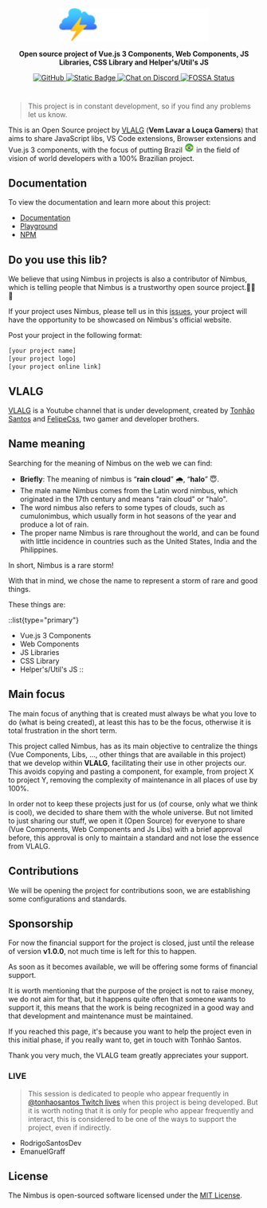 <div align="center" markdown="1" style="text-align:center; margin-bottom: 40px">
    <img src="https://raw.githubusercontent.com/VemLavarALoucaGamers/vlalg-nimbus/main/editable/nimbus_logo_name.png" alt="Vue Styleguidist" width="300">

**Open source project of Vue.js 3 Components, Web Components, JS Libraries, CSS Library and Helper's/Util's JS**

<a href="LICENSE">
	<img alt="GitHub" src="https://img.shields.io/github/license/VemLavarALoucaGamers/vlalg-nimbus">
</a>
<a href="https://classic.yarnpkg.com/lang/en/docs/workspaces/">
  <img alt="Static Badge" src="https://img.shields.io/badge/maintained%20with-yarn%20workspaces-cc00ff">
</a>
<a href="https://discord.com/channels/730480649139388469/1141561204251295775">
  <img src="https://img.shields.io/discord/730480649139388469.svg?logo=discord" alt="Chat on Discord">
</a>
<a href="https://app.fossa.com/projects/git%2Bgithub.com%2FVemLavarALoucaGamers%2Fvlalg-nimbus?ref=badge_shield">
  <img src="https://app.fossa.com/api/projects/git%2Bgithub.com%2FVemLavarALoucaGamers%2Fvlalg-nimbus.svg?type=shield" alt="FOSSA Status">
</a>
</div>

> This project is in constant development, so if you find any problems let us know.

This is an Open Source project by <a href="https://vemlavaralouca.com.br/" target="_blank">VLALG</a> (**Vem Lavar a Louça Gamers**) that aims to share JavaScript libs, VS Code extensions, Browser extensions and Vue.js 3 components, with the focus of putting Brazil <img src="./brazil-icon.png" alt="Brazil flag" style="width:20px;"/> in the field of vision of world developers with a 100% Brazilian project.

## Documentation
To view the documentation and learn more about this project:

- [Documentation](https://nimbus-vlalg.vercel.app/)
- [Playground](https://nimbus-vlalg.vercel.app/playground)
- [NPM](https://www.npmjs.com/org/vlalg-nimbus)

## Do you use this lib?
We believe that using Nimbus in projects is also a contributor of Nimbus, which is telling people that Nimbus is a trustworthy open source project.🥳🥳🥳

If your project uses Nimbus, please tell us in this [issues](), your project will have the opportunity to be showcased on Nimbus's official website.

Post your project in the following format:

```
[your project name]
[your project logo]
[your project online link]
```

## VLALG
<a href="https://vemlavaralouca.com.br/" target="_blank">VLALG</a> is a Youtube channel that is under development, created by <a href="https://github.com/TonhaoSantos" target="_blank">Tonhão Santos</a> and <a href="https://github.com/lipecss" target="_blank">FelipeCss</a>, two gamer and developer brothers.

## Name meaning

Searching for the meaning of Nimbus on the web we can find:

- **Briefly**: The meaning of nimbus is “**rain cloud**” 🌧️, “**halo**” 😇.
- The male name Nimbus comes from the Latin word nimbus, which originated in the 17th century and means "rain cloud" or "halo".
- The word nimbus also refers to some types of clouds, such as cumulonimbus, which usually form in hot seasons of the year and produce a lot of rain.
- The proper name Nimbus is rare throughout the world, and can be found with little incidence in countries such as the United States, India and the Philippines.

In short, Nimbus is a rare storm!

With that in mind, we chose the name to represent a storm of rare and good things.

These things are:

::list{type="primary"}
- Vue.js 3 Components
- Web Components
- JS Libraries
- CSS Library
- Helper's/Util's JS
::

## Main focus

The main focus of anything that is created must always be what you love to do (what is being created), at least this has to be the focus, otherwise it is total frustration in the short term.

This project called Nimbus, has as its main objective to centralize the things (Vue Components, Libs, ..., other things that are available in this project) that we develop within **VLALG**, facilitating their use in other projects our. This avoids copying and pasting a component, for example, from project X to project Y, removing the complexity of maintenance in all places of use by 100%.

In order not to keep these projects just for us (of course, only what we think is cool), we decided to share them with the whole universe. But not limited to just sharing our stuff, we open it (Open Source) for everyone to share (Vue Components, Web Components and Js Libs) with a brief approval before, this approval is only to maintain a standard and not lose the essence from VLALG.

## Contributions

We will be opening the project for contributions soon, we are establishing some configurations and standards.

## Sponsorship

For now the financial support for the project is closed, just until the release of version **v1.0.0**, not much time is left for this to happen.

As soon as it becomes available, we will be offering some forms of financial support.

It is worth mentioning that the purpose of the project is not to raise money, we do not aim for that, but it happens quite often that someone wants to support it, this means that the work is being recognized in a good way and that development and maintenance must be maintained.

If you reached this page, it's because you want to help the project even in this initial phase, if you really want to, get in touch with Tonhão Santos.

Thank you very much, the VLALG team greatly appreciates your support.

### LIVE

> This session is dedicated to people who appear frequently in <a href="https://www.twitch.tv/tonhaosantos" target="_blank">@tonhaosantos Twitch lives</a> when this project is being developed. But it is worth noting that it is only for people who appear frequently and interact, this is considered to be one of the ways to support the project, even if indirectly.

- RodrigoSantosDev
- EmanuelGraff

## License
The Nimbus is open-sourced software licensed under the [MIT License](https://github.com/VemLavarALoucaGamers/vlalg-nimbus/blob/v0.0.1-alpha/LICENSE).
